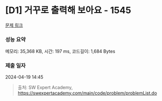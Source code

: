 # [D1] 거꾸로 출력해 보아요 - 1545 

[문제 링크](https://swexpertacademy.com/main/code/problem/problemDetail.do?contestProbId=AV2gbY0qAAQBBAS0) 

### 성능 요약

메모리: 35,368 KB, 시간: 197 ms, 코드길이: 1,684 Bytes

### 제출 일자

2024-04-19 14:45



> 출처: SW Expert Academy, https://swexpertacademy.com/main/code/problem/problemList.do